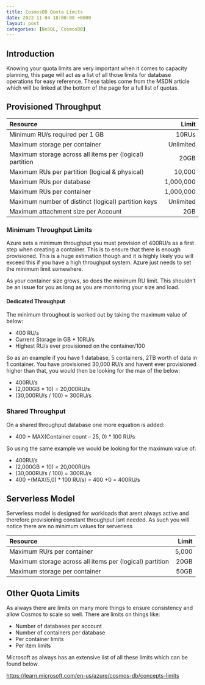 ```yaml
---
title: CosmosDB Quota Limits
date: 2022-11-04 18:00:00 +0000
layout: post
categories: [NoSQL, CosmosDB]
---
```

## Introduction
Knowing your quota limits are very important when it comes to capacity planning, this page will act as a list of all those limits for database operations for easy reference. These tables come from the MSDN article which will be linked at the bottom of the page for a full list of quotas.

## Provisioned Throughput

| Resource	                                               | Limit       |
|:---------------------------------------------------------|------------:|
| Minimum RU/s required per 1 GB                           | 10RUs       |
| Maximum storage per container	                           | Unlimited   |
| Maximum storage across all items per (logical) partition | 20GB        |
| Maximum RUs per partition (logical & physical)	       | 10,000      |
| Maximum RUs per database	                               | 1,000,000   |
| Maximum RUs per container	                               | 1,000,000   |
| Maximum number of distinct (logical) partition keys	   | Unlimited   |
| Maximum attachment size per Account                      | 2GB         |

### Minimum Throughput Limits
Azure sets a minimum throughput you must provision of 400RU/s as a first step when creating a container. This is to ensure that there is enough provisioned. This is a huge estimation though and it is highly likely you will exceed this if you have a high throughput system. Azure just needs to set the minimum limit somewhere.

As your container size grows, so does the minimum RU limit. This shouldn’t be an issue for you as long as you are monitoring your size and load.

#### Dedicated Throughput
The minimum throughout is worked out by taking the maximum value of below:

- 400 RU/s
- Current Storage in GB * 10RU/s
- Highest RU/s ever provisioned on the container/100

So as an example if you have 1 database, 5 containers, 2TB worth of data in 1 container. You have provisioned 30,000 RU/s and havent ever provisioned higher than that, you would then be looking for the max of the below:

- 400RU/s
- (2,000GB * 10) = 20,000RU/s
- (30,000RU/s / 100) = 300RU/s

### Shared Throughput
On a shared throughput database one more equation is added:

- 400 + MAX(Container count – 25, 0) * 100 RU/s

So using the same example we would be looking for the maximum value of:

- 400RU/s
- (2,000GB * 10) = 20,000RU/s
- (30,000RU/s / 100) = 300RU/s
- 400 +(MAX(5,0) * 100 RU/s) = 400 +0 = 400RU/s

## Serverless Model
Serverless model is designed for workloads that arent always active and therefore provisioning constant throughput isnt needed. As such you will notice there are no minimum values for serverless

|Resource	                                               |Limit       |
|:---------------------------------------------------------|-----------:|
|Maximum RU/s per container	                               | 5,000      |
|Maximum storage across all items per (logical) partition  | 20GB       |
|Maximum storage per container	                           | 50GB       |

## Other Quota Limits
As always there are limits on many more things to ensure consistency and allow Cosmos to scale so well. There are limits on things like:

- Number of databases per account
- Number of containers per database
- Per container limits
- Per item limits

Microsoft as always has an extensive list of all these limits which can be found below.

<https://learn.microsoft.com/en-us/azure/cosmos-db/concepts-limits>